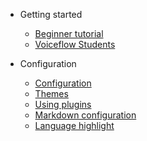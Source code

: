 <!-- _navbar.md -->

* Getting started

  * [Beginner tutorial](/quickstart/get-started-with-voiceflow)
  * [Voiceflow Students](https://www.voiceflow.com/students)

* Configuration
  * [Configuration](#)
  * [Themes](#)
  * [Using plugins](#)
  * [Markdown configuration](#)
  * [Language highlight](#)